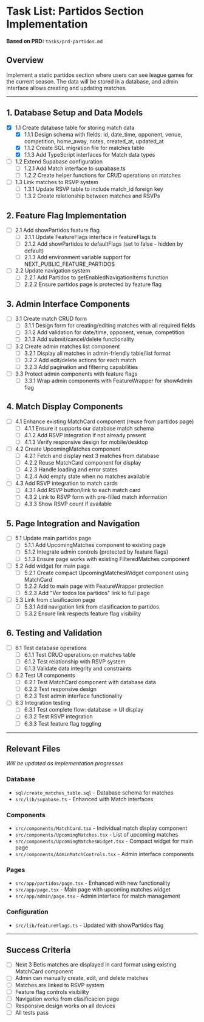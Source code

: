 # Task List: Partidos Section Implementation

**Based on PRD:** `tasks/prd-partidos.md`

## Overview
Implement a static partidos section where users can see league games for the current season. The data will be stored in a database, and admin interface allows creating and updating matches.

---

## 1. Database Setup and Data Models
- [x] 1.1 Create database table for storing match data
  - [x] 1.1.1 Design schema with fields: id, date_time, opponent, venue, competition, home_away, notes, created_at, updated_at
  - [x] 1.1.2 Create SQL migration file for matches table
  - [x] 1.1.3 Add TypeScript interfaces for Match data types
- [ ] 1.2 Extend Supabase configuration
  - [ ] 1.2.1 Add Match interface to supabase.ts
  - [ ] 1.2.2 Create helper functions for CRUD operations on matches
- [ ] 1.3 Link matches to RSVP system
  - [ ] 1.3.1 Update RSVP table to include match_id foreign key
  - [ ] 1.3.2 Create relationship between matches and RSVPs

## 2. Feature Flag Implementation
- [ ] 2.1 Add showPartidos feature flag
  - [ ] 2.1.1 Update FeatureFlags interface in featureFlags.ts
  - [ ] 2.1.2 Add showPartidos to defaultFlags (set to false - hidden by default)
  - [ ] 2.1.3 Add environment variable support for NEXT_PUBLIC_FEATURE_PARTIDOS
- [ ] 2.2 Update navigation system
  - [ ] 2.2.1 Add Partidos to getEnabledNavigationItems function
  - [ ] 2.2.2 Ensure partidos page is protected by feature flag

## 3. Admin Interface Components
- [ ] 3.1 Create match CRUD form
  - [ ] 3.1.1 Design form for creating/editing matches with all required fields
  - [ ] 3.1.2 Add validation for date/time, opponent, venue, competition
  - [ ] 3.1.3 Add submit/cancel/delete functionality
- [ ] 3.2 Create admin matches list component
  - [ ] 3.2.1 Display all matches in admin-friendly table/list format
  - [ ] 3.2.2 Add edit/delete actions for each match
  - [ ] 3.2.3 Add pagination and filtering capabilities
- [ ] 3.3 Protect admin components with feature flags
  - [ ] 3.3.1 Wrap admin components with FeatureWrapper for showAdmin flag

## 4. Match Display Components
- [ ] 4.1 Enhance existing MatchCard component (reuse from partidos page)
  - [ ] 4.1.1 Ensure it supports our database match schema
  - [ ] 4.1.2 Add RSVP integration if not already present
  - [ ] 4.1.3 Verify responsive design for mobile/desktop
- [ ] 4.2 Create UpcomingMatches component
  - [ ] 4.2.1 Fetch and display next 3 matches from database
  - [ ] 4.2.2 Reuse MatchCard component for display
  - [ ] 4.2.3 Handle loading and error states
  - [ ] 4.2.4 Add empty state when no matches available
- [ ] 4.3 Add RSVP integration to match cards
  - [ ] 4.3.1 Add RSVP button/link to each match card
  - [ ] 4.3.2 Link to RSVP form with pre-filled match information
  - [ ] 4.3.3 Show RSVP count if available

## 5. Page Integration and Navigation
- [ ] 5.1 Update main partidos page
  - [ ] 5.1.1 Add UpcomingMatches component to existing page
  - [ ] 5.1.2 Integrate admin controls (protected by feature flags)
  - [ ] 5.1.3 Ensure page works with existing FilteredMatches component
- [ ] 5.2 Add widget for main page
  - [ ] 5.2.1 Create compact UpcomingMatchesWidget component using MatchCard
  - [ ] 5.2.2 Add to main page with FeatureWrapper protection
  - [ ] 5.2.3 Add "Ver todos los partidos" link to full page
- [ ] 5.3 Link from clasificacion page
  - [ ] 5.3.1 Add navigation link from clasificacion to partidos
  - [ ] 5.3.2 Ensure link respects feature flag visibility

## 6. Testing and Validation
- [ ] 6.1 Test database operations
  - [ ] 6.1.1 Test CRUD operations on matches table
  - [ ] 6.1.2 Test relationship with RSVP system
  - [ ] 6.1.3 Validate data integrity and constraints
- [ ] 6.2 Test UI components
  - [ ] 6.2.1 Test MatchCard component with database data
  - [ ] 6.2.2 Test responsive design
  - [ ] 6.2.3 Test admin interface functionality
- [ ] 6.3 Integration testing
  - [ ] 6.3.1 Test complete flow: database → UI display
  - [ ] 6.3.2 Test RSVP integration
  - [ ] 6.3.3 Test feature flag toggling

---

## Relevant Files
_Will be updated as implementation progresses_

### Database
- `sql/create_matches_table.sql` - Database schema for matches
- `src/lib/supabase.ts` - Enhanced with Match interfaces

### Components
- `src/components/MatchCard.tsx` - Individual match display component
- `src/components/UpcomingMatches.tsx` - List of upcoming matches
- `src/components/UpcomingMatchesWidget.tsx` - Compact widget for main page
- `src/components/AdminMatchControls.tsx` - Admin interface components

### Pages
- `src/app/partidos/page.tsx` - Enhanced with new functionality
- `src/app/page.tsx` - Main page with upcoming matches widget
- `src/app/admin/page.tsx` - Admin interface for match management

### Configuration
- `src/lib/featureFlags.ts` - Updated with showPartidos flag

---

## Success Criteria
- [ ] Next 3 Betis matches are displayed in card format using existing MatchCard component
- [ ] Admin can manually create, edit, and delete matches
- [ ] Matches are linked to RSVP system
- [ ] Feature flag controls visibility
- [ ] Navigation works from clasificacion page
- [ ] Responsive design works on all devices
- [ ] All tests pass
